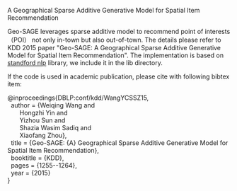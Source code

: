 A Geographical Sparse Additive Generative Model for Spatial Item Recommendation

Geo-SAGE leverages sparse additive model to recommend point of interests （POI） not only in-town but also out-of-town. The details please refer to KDD 2015 paper "Geo-SAGE: A Geographical Sparse Additive Generative Model for Spatial Item Recommendation". The implementation is based on <a href="http://stanfordnlp.github.io/CoreNLP/">standford nlp</a> library, we include it in the lib directory.

If the code is used in academic publication, please cite with following bibtex item:

@inproceedings{DBLP:conf/kdd/WangYCSSZ15,</br>
&nbsp; author    = {Weiqing Wang and</br>
&nbsp;&nbsp;&nbsp;&nbsp;&nbsp;&nbsp; Hongzhi Yin and</br>
&nbsp;&nbsp;&nbsp;&nbsp;&nbsp;&nbsp; Yizhou Sun and</br>
&nbsp;&nbsp;&nbsp;&nbsp;&nbsp;&nbsp; Shazia Wasim Sadiq and</br>
&nbsp;&nbsp;&nbsp;&nbsp;&nbsp;&nbsp; Xiaofang Zhou},</br>
&nbsp; title     = {Geo-SAGE: {A} Geographical Sparse Additive Generative Model for Spatial Item Recommendation},</br>
&nbsp; booktitle = {KDD},</br>
&nbsp; pages     = {1255--1264},</br>
&nbsp; year      = {2015}</br>
}</br>
